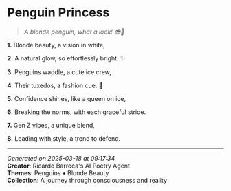 # Penguin Princess

> *A blonde penguin, what a look! 😎💫*

**1.** Blonde beauty, a vision in white,


**2.** A natural glow, so effortlessly bright. ✨


**3.** Penguins waddle, a cute ice crew,


**4.** Their tuxedos, a fashion cue. 🐧


**5.** Confidence shines, like a queen on ice,


**6.** Breaking the norms, with each graceful stride.


**7.** Gen Z vibes, a unique blend,


**8.** Leading with style, a trend to defend.



---

*Generated on 2025-03-18 at 09:17:34*  
**Creator**: Ricardo Barroca's AI Poetry Agent  
**Themes**: Penguins • Blonde Beauty  
**Collection**: A journey through consciousness and reality